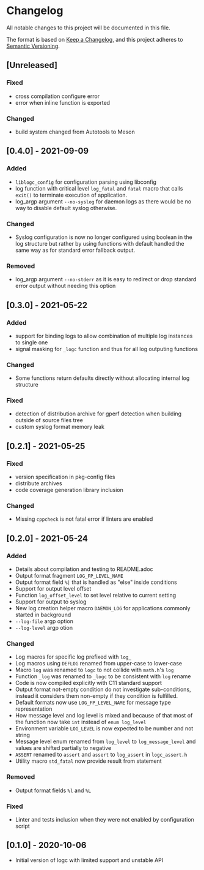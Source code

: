 # Changelog
All notable changes to this project will be documented in this file.

The format is based on [Keep a Changelog](https://keepachangelog.com/en/1.0.0/),
and this project adheres to [Semantic Versioning](https://semver.org/spec/v2.0.0.html).

## [Unreleased]
### Fixed
- cross compilation configure error
- error when inline function is exported

### Changed
- build system changed from Autotools to Meson


## [0.4.0] - 2021-09-09
### Added
- `liblogc_config` for configuration parsing using libconfig
- log function with critical level `log_fatal` and `fatal` macro that calls
  `exit()` to terminate execution of application.
- log\_argp argument `--no-syslog` for daemon logs as there would be no way to
  disable default syslog otherwise.

### Changed
- Syslog configuration is now no longer configured using boolean in the log
  structure but rather by using functions with default handled the same way as
  for standard error fallback output.

### Removed
- log\_argp argument `--no-stderr` as it is easy to redirect or drop standard
  error output without needing this option


## [0.3.0] - 2021-05-22
### Added 
- support for binding logs to allow combination of multiple log instances to
  single one
- signal masking for `_logc` function and thus for all log outputing functions

### Changed
- Some functions return defaults directly without allocating internal log structure

### Fixed
- detection of distribution archive for gperf detection when building outside of
  source files tree
- custom syslog format memory leak


## [0.2.1] - 2021-05-25
### Fixed
- version specification in pkg-config files
- distribute archives
- code coverage generation library inclusion

### Changed
- Missing `cppcheck` is not fatal error if linters are enabled


## [0.2.0] - 2021-05-24
### Added
- Details about compilation and testing to README.adoc
- Output format fragment `LOG_FP_LEVEL_NAME`
- Output format field `%|` that is handled as "else" inside conditions
- Support for output level offset
- Function `log_offset_level` to set level relative to current setting
- Support for output to syslog
- New log creation helper macro `DAEMON_LOG` for applications commonly started in
  background
- `--log-file` argp option
- `--log-level` argp otion

### Changed
- Log macros for specific log prefixed with `log_`
- Log macros using `DEFLOG` renamed from upper-case to lower-case
- Macro `log` was renamed to `logc` to not collide with `math.h`'s `log`
- Function `_log` was renamed to `_logc` to be consistent with `log` rename
- Code is now compiled explicitly with C11 standard support
- Output format not-empty condition do not investigate sub-conditions, instead it
  considers them non-empty if they condition is fulfilled.
- Default formats now use `LOG_FP_LEVEL_NAME` for message type representation
- How message level and log level is mixed and because of that most of the
  function now take `int` instead of `enum log_level`
- Environment variable `LOG_LEVEL` is now expected to be number and not string
- Message level enum renamed from `log_level` to `log_message_level` and values
  are shifted partially to negative
- `ASSERT` renamed to `assert` and `assert` to `log_assert` in `logc_assert.h`
- Utility macro `std_fatal` now provide result from statement

### Removed
- Output format fields `%l` and `%L`


### Fixed
- Linter and tests inclusion when they were not enabled by configuration script


## [0.1.0] - 2020-10-06
- Initial version of logc with limited support and unstable API
